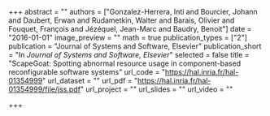 +++
abstract = ""
authors = ["Gonzalez-Herrera, Inti and Bourcier, Johann and Daubert, Erwan and Rudametkin, Walter and Barais, Olivier and Fouquet, François and Jézéquel, Jean-Marc and Baudry, Benoit"]
date = "2016-01-01"
image_preview = ""
math = true
publication_types = ["2"]
publication = "Journal of Systems and Software, Elsevier"
publication_short = "In *Journal of Systems and Software, Elsevier*"
selected = false
title = "ScapeGoat: Spotting abnormal resource usage in component-based reconfigurable software systems"
url_code = "https://hal.inria.fr/hal-01354999"
url_dataset = ""
url_pdf = "https://hal.inria.fr/hal-01354999/file/jss.pdf"
url_project = ""
url_slides = ""
url_video = ""

+++

